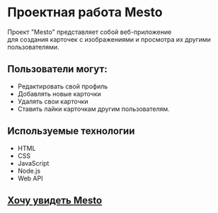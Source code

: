 # Проектная работа Mesto


Проект "Mesto" представляет собой веб-приложение  
для создания карточек с изображениями и просмотра их другими пользователями.  

## Пользователи могут:
 - Редактировать свой профиль
 - Добавлять новые карточки
 - Удалять свои карточки
 - Ставить лайки карточкам другим пользователям. 


## Используемые технологии

- HTML
- CSS
- JavaScript
- Node.js
- Web API

## [Хочу увидеть **Mesto**](https://blatasia.github.io/mesto-project-ff/)
